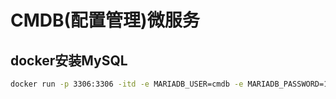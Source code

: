 # CMDB(配置管理)微服务

## docker安装MySQL
```sh
docker run -p 3306:3306 -itd -e MARIADB_USER=cmdb -e MARIADB_PASSWORD=123456 -e MARIADB_ROOT_PASSWORD=123456 --name mysql mariadb:latest
```
